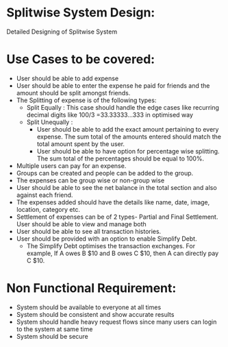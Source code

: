 # Splitwise System Design:
Detailed Designing of Splitwise System

# Use Cases to be covered:
- User should be able to add expense
- User should be able to enter the expense he paid for friends and the amount should be split amongst friends.
- The Splitting of expense is of the following types:
  - Split Equally : This case should handle the edge cases like recurring decimal digits like 100/3 =33.33333...333 in optimised way
  - Split Unequally :
    - User should be able to add the exact amount pertaining to every expense. The sum total of the amounts entered should match the total amount spent by the user.
    - User should be able to have option for percentage wise splitting. The sum total of the percentages should be equal to 100%.
- Multiple users can pay for an expense.
- Groups can be created and people can be added to the group.
- The expenses can be group wise or non-group wise
- User should be able to see the net balance in the total section and also against each friend.
- The expenses added should have the details like name, date, image, location, category etc.
- Settlement of expenses can be of 2 types- Partial and Final Settlement. User should be able to view and manage both
- User should be able to see all transaction histories.
- User should be provided with an option to enable Simplify Debt.
  - The Simplify Debt optimises the transaction exchanges. For example, If A owes B $10 and B owes C $10, then A can directly pay C $10.
  
# Non Functional Requirement:
- System should be available to everyone at all times
- System should be consistent and show accurate results
- System should handle heavy request flows since many users can login to the system at same time
- System should be secure
